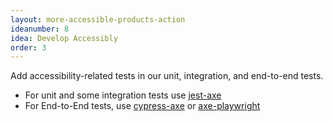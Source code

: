 ```yaml
---
layout: more-accessible-products-action
ideanumber: 8
idea: Develop Accessibly
order: 3
---
```


Add accessibility-related tests in our unit, integration, and end-to-end tests.

- For unit and some integration tests use [jest-axe](https://www.npmjs.com/package/jest-axe)
- For End-to-End tests, use [cypress-axe](https://www.npmjs.com/package/cypress-axe) or [axe-playwright](https://www.npmjs.com/package/axe-playwright)
